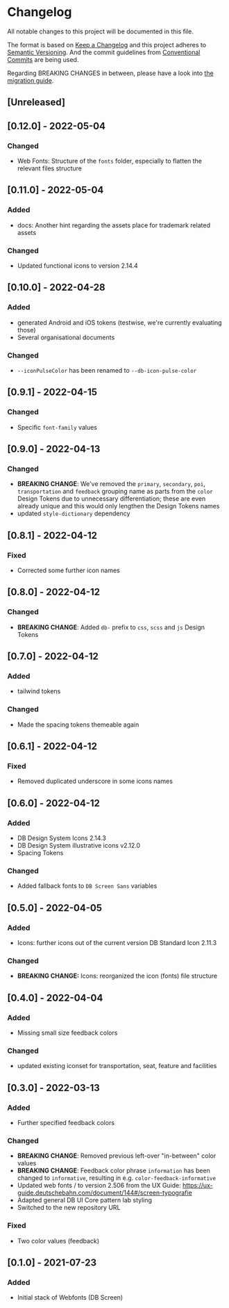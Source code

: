 <!-- markdownlint-configure-file { "MD024": false, "MD013": false } -->

# Changelog

All notable changes to this project will be documented in this file.

The format is based on [Keep a Changelog](https://keepachangelog.com/en/1.0.0/)
and this project adheres to [Semantic Versioning](https://semver.org/spec/v2.0.0.html).
And the commit guidelines from [Conventional Commits](https://conventionalcommits.org) are being used.

Regarding BREAKING CHANGES in between, please have a look into [the migration guide](docs/migrationGuide.adoc).

## [Unreleased]

## [0.12.0] - 2022-05-04

### Changed

- Web Fonts: Structure of the `fonts` folder, especially to flatten the relevant files structure

## [0.11.0] - 2022-05-04

### Added

- docs: Another hint regarding the assets place for trademark related assets

### Changed

- Updated functional icons to version 2.14.4

## [0.10.0] - 2022-04-28

### Added

- generated Android and iOS tokens (testwise, we're currently evaluating those)
- Several organisational documents

### Changed

- `--iconPulseColor` has been renamed to `--db-icon-pulse-color`

## [0.9.1] - 2022-04-15

### Changed

- Specific `font-family` values

## [0.9.0] - 2022-04-13

### Changed

- **BREAKING CHANGE**: We've removed the `primary`, `secondary`, `poi`, `transportation` and `feedback` grouping name as parts from the `color` Design Tokens due to unnecessary differentiation; these are even already unique and this would only lengthen the Design Tokens names
- updated `style-dictionary` dependency

## [0.8.1] - 2022-04-12

### Fixed

- Corrected some further icon names

## [0.8.0] - 2022-04-12

### Changed

- **BREAKING CHANGE**: Added `db-` prefix to `css`, `scss` and `js` Design Tokens

## [0.7.0] - 2022-04-12

### Added

- tailwind tokens

### Changed

- Made the spacing tokens themeable again

## [0.6.1] - 2022-04-12

### Fixed

- Removed duplicated underscore in some icons names

## [0.6.0] - 2022-04-12

### Added

- DB Design System Icons 2.14.3
- DB Design System illustrative icons v2.12.0
- Spacing Tokens

### Changed

- Added fallback fonts to `DB Screen Sans` variables

## [0.5.0] - 2022-04-05

### Added

- Icons: further icons out of the current version DB Standard Icon 2.11.3

### Changed

- **BREAKING CHANGE:** Icons: reorganized the icon (fonts) file structure

## [0.4.0] - 2022-04-04

### Added

- Missing small size feedback colors

### Changed

- updated existing iconset for transportation, seat, feature and facilities

## [0.3.0] - 2022-03-13

### Added

- Further specified feedback colors

### Changed

- **BREAKING CHANGE**: Removed previous left-over "in-between" color values
- **BREAKING CHANGE**: Feedback color phrase `information` has been changed to `informative`, resulting in e.g. `color-feedback-informative`
- Updated web fonts / to version 2.506 from the UX Guide: https://ux-guide.deutschebahn.com/document/144#/screen-typografie
- Adapted general DB UI Core pattern lab styling
- Switched to the new repository URL

### Fixed

- Two color values (feedback)

## [0.1.0] - 2021-07-23

### Added

- Initial stack of Webfonts (DB Screen)
